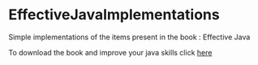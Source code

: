 # EffectiveJavaImplementations

Simple implementations of the items present in the book : Effective Java

To download the book and improve your java skills click <a href = "http://files.blogjava.net/jlin/Effective_Java_2nd_Edition.pdf">here</a>


